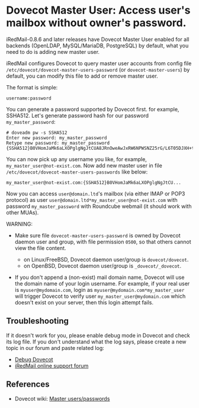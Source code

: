 # Dovecot Master User: Access user's mailbox without owner's password.

iRedMail-0.8.6 and later releases have Dovecot Master User enabled for all
backends (OpenLDAP, MySQL/MariaDB, PostgreSQL) by default, what you need to do
is adding new master user.

iRedMail configures Dovecot to query master user accounts from config file
`/etc/dovecot/dovecot-master-users-password` (or `dovecot-master-users`) by
default, you can modify this file to add or remove master user.

The format is simple:
```
username:password
```

You can generate a password supported by Dovecot first. for example, SSHA512.
Let's generate password hash for our password `my_master_password`:
```
# doveadm pw -s SSHA512
Enter new password: my_master_password
Retype new password: my_master_password
{SSHA512}B0VHomJaMk6aLXOPglgNgJtCUA8JRnOweAwJxRW6NPWSNZ25rG/L6T05DJXH+t8WCQkemBilgkcEi6mq4Kadssivtts=
```

You can now pick up any username you like, for example, `my_master_user@not-exist.com`.
Now add new master user in file
`/etc/dovecot/dovecot-master-users-passwords` like below:

```
my_master_user@not-exist.com:{SSHA512}B0VHomJaMk6aLXOPglgNgJtCU...
```

Now you can access `user@domain.ltd`'s mailbox (via either IMAP or POP3
protocol) as user `user@domain.ltd*my_master_user@not-exist.com` with password
`my_master_password` with Roundcube webmail (it should work with other MUAs).

WARNING:

* Make sure file `dovecot-master-users-password` is owned by Dovecot
  daemon user and group, with file permission `0500`, so that others cannot view
  the file content.

    * on Linux/FreeBSD, Dovecot daemon user/group is `dovecot/dovecot`.
    * on OpenBSD, Dovecot daemon user/group is `_dovecot/_dovecot`.

* If you don't append a (non-exist) mail domain name, Dovecot will use the
  domain name of your login username. For example, if your real user is
  `myuser@mydomain.com`, login as `myuser@mydomain.com*my_master_user` will
  trigger Dovecot to verify user `my_master_user@mydomain.com` which doesn't
  exist on your server, then this login attempt fails.

## Troubleshooting

If it doesn't work for you, please enable debug mode in Dovecot and check
its log file. If you don't understand what the log says, please create a new
topic in our forum and paste related log:

* [Debug Dovecot](./debug.dovecot.html)
* [iRedMail online support forum](http://www.iredmail.org/forum/)

## References

* Dovecot wiki: [Master users/passwords](http://wiki2.dovecot.org/Authentication/MasterUsers)
